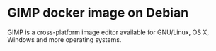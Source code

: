 # GIMP docker image on Debian
GIMP is a cross-platform image editor available for GNU/Linux, OS X, Windows and more operating systems.
